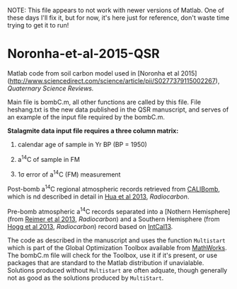 NOTE:  This file appears to not work with newer versions of Matlab.  One of these days I'll fix it, but for now, it's here just for reference, don't waste time trying to get it to run!

# Noronha-et-al-2015-QSR

Matlab code from soil carbon model used in [Noronha et al 2015] (http://www.sciencedirect.com/science/article/pii/S0277379115002267), *Quaternary Science Reviews.*

Main file is bombC.m, all other functions are called by this file.  File heshang.txt is the new data published in the QSR manuscript, and serves of an example of the input file required by the bombC.m.

**Stalagmite data input file requires a three column matrix:**

1. calendar age of sample in Yr BP (BP = 1950)

2. a<sup>14</sup>C of sample in FM

3. 1&sigma; error of a<sup>14</sup>C (FM) measurement

Post-bomb a<sup>14</sup>C regional atmospheric records retrieved from [CALIBomb](http://calib.qub.ac.uk/CALIBomb/), which is nd described in detail in [Hua et al 2013](https://journals.uair.arizona.edu/index.php/radiocarbon/article/view/16177), *Radiocarbon*.

Pre-bomb atmospheric a<sup>14</sup>C records separated into a [Nothern Hemisphere](from [Reimer et al 2013](https://journals.uair.arizona.edu/index.php/radiocarbon/article/view/16947), *Radiocarbon*) and a Southern Hemisphere (from [Hogg et al 2013](https://journals.uair.arizona.edu/index.php/radiocarbon/article/view/16783), *Radiocarbon*) record based on [IntCal13](http://www.radiocarbon.org/IntCal13.htm).

The code as described in the manuscript and uses the function `Multistart` which is part of the Global Optimization Toolbox available from [MathWorks](http://www.mathworks.com/products/global-optimization/).  The bombC.m file will check for the Toolbox, use it if it's present, or use packages that are standard to the Matlab distribution if unavialable.  Solutions produced without `Multistart` are often adquate, though generally not as good as the solutions produced by `MultiStart`.
